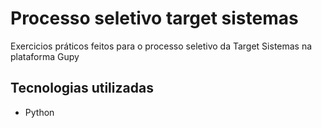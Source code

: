 # Processo seletivo target sistemas
Exercicios práticos feitos para o processo seletivo da Target Sistemas na plataforma Gupy

## Tecnologias utilizadas
- Python
